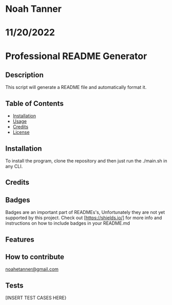 # Noah Tanner
# 11/20/2022


# Professional README Generator


## Description
This script will generate a README file and automatically format it.


## Table of Contents
- [Installation](#installation)
- [Usage](#usage)
- [Credits](#credits)
- [License](#License)


## Installation
To install the program, clone the repository and then just run the ./main.sh in any CLI.


## Credits



## Badges
Badges are an important part of READMEs's, Unfortunately they are not yet supported by this project. 
Check out [https://shields.io/] for more info and instructions on how to include badges in your README.md 


## Features



## How to contribute
noahetanner@gmail.com


## Tests
[INSERT TEST CASES HERE}

